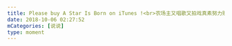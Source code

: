 ```yaml
---
title: Please buy A Star Is Born on iTunes !<br>农场主又唱歌又拍戏真素努力赚钱养家厚！<br>感觉原声带有点爵味，据爵惹🙂
date: 2018-10-06 02:27:52
mCategories: [说说]
type: moment
---
```


<div id="pics-20181006022752"></div>

<script>
var data = [
    {"link": "2018-10-06_000000.jpeg", "type": "shuoshuo"},
    {"link": "2018-10-06_000001.jpeg", "type": "shuoshuo"}
];
picsRender(data, "pics-20181006022752");
</script>
